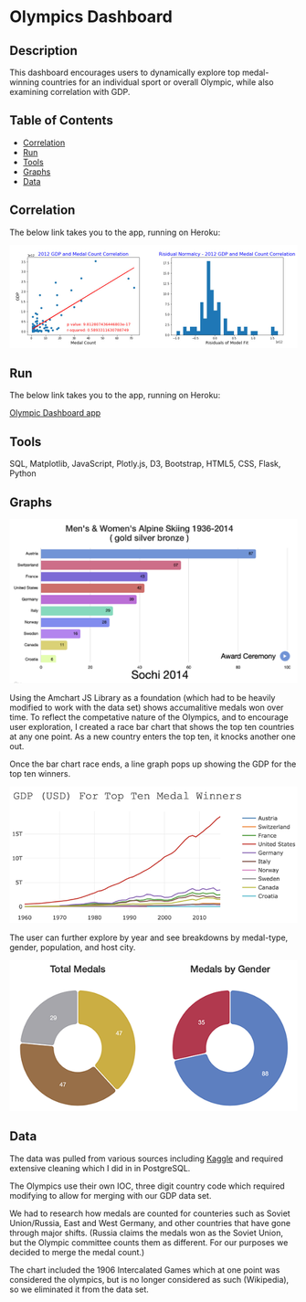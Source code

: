 # Olympics Dashboard

## Description 

This dashboard encourages users to dynamically explore top medal-winning countries for an individual sport or overall Olympic, while also examining correlation with GDP.



## Table of Contents
* [Correlation](#Correlartion)
* [Run](#Results)
* [Tools](#Tools)
* [Graphs](#Graphs)
* [Data](#Data)




## Correlation

The below link takes you to the app, running on Heroku:

![Correlation Graph](resources/corr_gdp_count.jpg)



## Run

The below link takes you to the app, running on Heroku:

[Olympic Dashboard app](https://olympic-dashboard.herokuapp.com/)



## Tools

SQL, Matplotlib, JavaScript, Plotly.js, D3, Bootstrap, HTML5, CSS, Flask, Python


## Graphs

![Sample Graph](resources/olympic_bar_race.png)

Using the Amchart JS Library as a foundation (which had to be heavily modified to work with the data set) shows accumalitive medals won over time. To reflect the competative nature of the Olympics, and to encourage user exploration, I created a race bar chart that shows the top ten countries at any one point. As a new country enters the top ten, it knocks another one out.

Once the bar chart race ends, a line graph pops up showing the GDP for the top ten winners.

![Sample Graph](resources/gdp_graph1.png)

The user can further explore by year and see breakdowns by medal-type, gender, population, and host city.

![Sample Graph](resources/pies.png)



## Data

The data was pulled from various sources including [Kaggle](https://www.kaggle.com/rio2016/olympic-games) and required extensive cleaning which I did in in PostgreSQL.

 The Olympics use their own IOC, three digit country code which required modifying to allow for merging with our GDP data set. 

We had to research how medals are counted for counteries such as Soviet Union/Russia, East and West Germany,  and other countries that have gone through major shifts. (Russia claims the medals won as the Soviet Union, but the Olympic committee counts them as different. For our purposes we decided to merge the medal count.)

The chart included the 1906 Intercalated Games which at one point was considered the olympics, but is no longer considered as such (Wikipedia), so we eliminated it from the data set.





